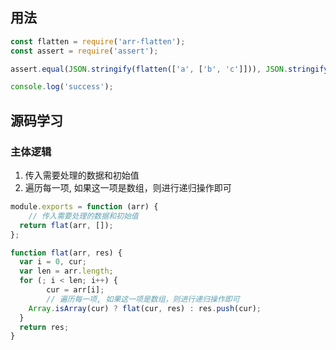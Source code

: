 ## 用法

```javascript
const flatten = require('arr-flatten');
const assert = require('assert');

assert.equal(JSON.stringify(flatten(['a', ['b', 'c']])), JSON.stringify(['a', 'b', 'c']));

console.log('success');
```

## 源码学习

### 主体逻辑
1. 传入需要处理的数据和初始值
2. 遍历每一项, 如果这一项是数组，则进行递归操作即可

```javascript
module.exports = function (arr) {
	// 传入需要处理的数据和初始值
  return flat(arr, []);
};

function flat(arr, res) {
  var i = 0, cur;
  var len = arr.length;
  for (; i < len; i++) {
		cur = arr[i];
		// 遍历每一项, 如果这一项是数组，则进行递归操作即可
    Array.isArray(cur) ? flat(cur, res) : res.push(cur);
  }
  return res;
}
```
